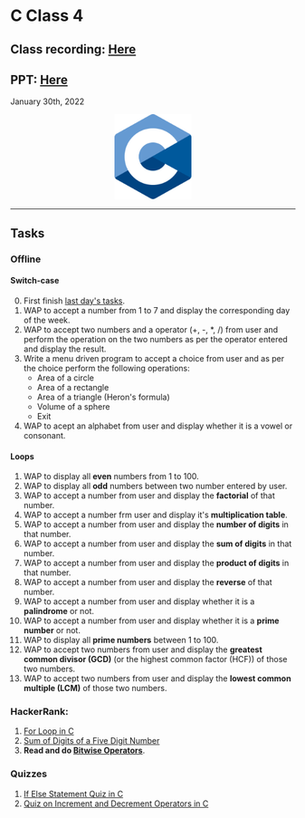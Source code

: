 # C Class 4

## Class recording: [Here](https://drive.google.com/file/d/1lkecY1mCdsprEkdE5mJNpRUkZAetPmny/view?usp=sharing)
## PPT: [Here](CC_FirstYe_Class4.pdf)

January 30th, 2022

<div align="center"><img src="../C_logo.png" alt="C language logo" height=150/></div>

<hr>

## Tasks

### Offline

#### Switch-case

0. First finish [last day's tasks](../2022_01_29_CClass-3/README.md#Tasks).
1. WAP to accept a number from 1 to 7 and display the corresponding day of the week.
2. WAP to accept two numbers and a operator (+, -, *, /) from user and perform the operation on the two numbers as per the operator entered and display the result.
3. Write a menu driven program to accept a choice from user and as per the choice perform the following operations:
    - Area of a circle
    - Area of a rectangle
    - Area of a triangle (Heron's formula)
    - Volume of a sphere
    - Exit
4. WAP to acept an alphabet from user and display whether it is a vowel or consonant.

#### Loops

1. WAP to display all **even** numbers from 1 to 100.
2. WAP to display all **odd** numbers between two number entered by user.
3. WAP to accept a number from user and display the **factorial** of that number.
4. WAP to accept a number frm user and display it's **multiplication table**.
5. WAP to accept a number from user and display the **number of digits** in that number.
6. WAP to accept a number from user and display the **sum of digits** in that number.
7. WAP to accept a number from user and display the **product of digits** in that number.
8. WAP to accept a number from user and display the **reverse** of that number.
9. WAP to accept a number from user and display whether it is a **palindrome** or not.
10. WAP to accept a number from user and display whether it is a **prime number** or not.
11. WAP to display all **prime numbers** between 1 to 100.
12. WAP to accept two numbers from user and display the **greatest common divisor (GCD)** (or the highest common factor (HCF)) of those two numbers.
13. WAP to accept two numbers from user and display the **lowest common multiple (LCM)**  of those two numbers.

### HackerRank:

1. [For Loop in C](https://www.hackerrank.com/challenges/for-loop-in-c/problem?isFullScreen=true)
2. [Sum of Digits of a Five Digit Number](https://www.hackerrank.com/challenges/sum-of-digits-of-a-five-digit-number/problem?isFullScreen=true)
4. **Read and do [Bitwise Operators](https://www.hackerrank.com/challenges/bitwise-operators-in-c/problem?isFullScreen=true)**.

### Quizzes

1. [If Else Statement Quiz in C](https://www.knowprogram.com/c-quiz/if-else-statement-quiz-c/)
2. [Quiz on Increment and Decrement Operators in C](https://www.knowprogram.com/c-quiz/increment-decrement-quiz-c/)
